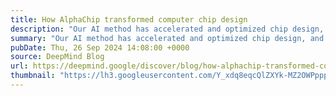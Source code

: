 ```yaml
---
title: How AlphaChip transformed computer chip design
description: "Our AI method has accelerated and optimized chip design, and its superhuman chip layouts are used in hardware around the world."
summary: "Our AI method has accelerated and optimized chip design, and its superhuman chip layouts are used in hardware around the world."
pubDate: Thu, 26 Sep 2024 14:08:00 +0000
source: DeepMind Blog
url: https://deepmind.google/discover/blog/how-alphachip-transformed-computer-chip-design/
thumbnail: "https://lh3.googleusercontent.com/Y_xdq8eqcQlZXYk-MZ2OWPpppmWG6LAQ8DZ-LZFUh8TV5s2TBb3RK_VkMUe-skRzIop5aP6Ot9xPMWFaWmenz55EwxVFCMszpTg2EzsyOd6ftlllGyE=w1200-h630-n-nu"
---
```


